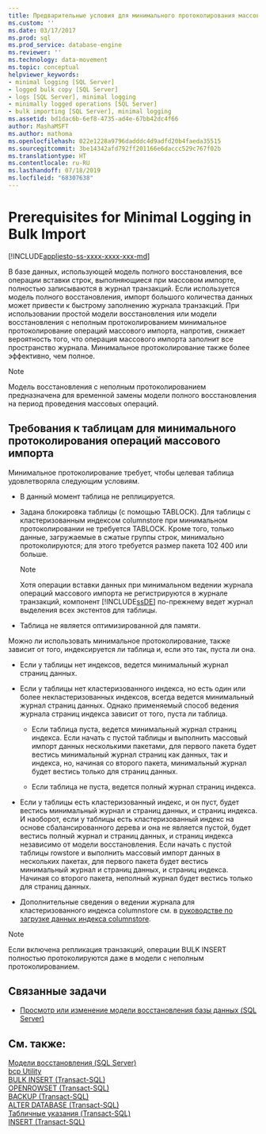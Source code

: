 ```yaml
---
title: Предварительные условия для минимального протоколирования массового импорта данных | Документация Майкрософт
ms.custom: ''
ms.date: 03/17/2017
ms.prod: sql
ms.prod_service: database-engine
ms.reviewer: ''
ms.technology: data-movement
ms.topic: conceptual
helpviewer_keywords:
- minimal logging [SQL Server]
- logged bulk copy [SQL Server]
- logs [SQL Server], minimal logging
- minimally logged operations [SQL Server]
- bulk importing [SQL Server], minimal logging
ms.assetid: bd1dac6b-6ef8-4735-ad4e-67bb42dc4f66
author: MashaMSFT
ms.author: mathoma
ms.openlocfilehash: 022e1228a9796dadddc4d9adfd20b4faeda35515
ms.sourcegitcommit: 3be14342afd792ff201166e6daccc529c767f02b
ms.translationtype: HT
ms.contentlocale: ru-RU
ms.lasthandoff: 07/18/2019
ms.locfileid: "68307638"
---
```

# <a name="prerequisites-for-minimal-logging-in-bulk-import"></a>Prerequisites for Minimal Logging in Bulk Import
[!INCLUDE[appliesto-ss-xxxx-xxxx-xxx-md](../../includes/appliesto-ss-xxxx-xxxx-xxx-md.md)]

  В базе данных, использующей модель полного восстановления, все операции вставки строк, выполняющиеся при массовом импорте, полностью записываются в журнал транзакций. Если используется модель полного восстановления, импорт большого количества данных может привести к быстрому заполнению журнала транзакций. При использовании простой модели восстановления или модели восстановления с неполным протоколированием минимальное протоколирование операций массового импорта, напротив, снижает вероятность того, что операция массового импорта заполнит все пространство журнала. Минимальное протоколирование также более эффективно, чем полное.  
  
> [!NOTE]  
>  Модель восстановления с неполным протоколированием предназначена для временной замены модели полного восстановления на период проведения массовых операций.  
  
## <a name="table-requirements-for-minimally-logging-bulk-import-operations"></a>Требования к таблицам для минимального протоколирования операций массового импорта  
 Минимальное протоколирование требует, чтобы целевая таблица удовлетворяла следующим условиям.  
  
-   В данный момент таблица не реплицируется.  
  
-   Задана блокировка таблицы (с помощью TABLOCK). Для таблицы с кластеризованным индексом columnstore при минимальном протоколировании не требуется TABLOCK.  Кроме того, только данные, загружаемые в сжатые группы строк, минимально протоколируются; для этого требуется размер пакета 102 400 или больше.  
  
    > [!NOTE]  
    >  Хотя операции вставки данных при минимальном ведении журнала операций массового импорта не регистрируются в журнале транзакций, компонент [!INCLUDE[ssDE](../../includes/ssde-md.md)] по-прежнему ведет журнал выделения всех экстентов для таблицы.  
  
-   Таблица не является оптимизированной для памяти.  
  
 Можно ли использовать минимальное протоколирование, также зависит от того, индексируется ли таблица и, если это так, пуста ли она.  
  
-   Если у таблицы нет индексов, ведется минимальный журнал страниц данных.  
  
-   Если у таблицы нет кластеризованного индекса, но есть один или более некластеризованных индексов, всегда ведется минимальный журнал страниц данных. Однако применяемый способ ведения журнала страниц индекса зависит от того, пуста ли таблица.  
  
    -   Если таблица пуста, ведется минимальный журнал страниц индекса.  Если начать с пустой таблицы и выполнить массовый импорт данных несколькими пакетами, для первого пакета будет вестись минимальный журнал страниц как данных, так и индекса, но, начиная со второго пакета, минимальный журнал будет вестись только для страниц данных. 
  
    -   Если таблица не пуста, ведется полный журнал страниц индекса.    

-   Если у таблицы есть кластеризованный индекс, и он пуст, будет вестись минимальный журнал и страниц данных, и страниц индекса. И наоборот, если у таблицы есть кластеризованный индекс на основе сбалансированного дерева и она не является пустой, будет вестись полный журнал и страниц данных, и страниц индекса независимо от модели восстановления. Если начать с пустой таблицы rowstore и выполнить массовый импорт данных в нескольких пакетах, для первого пакета будет вестись минимальный журнал и страниц данных, и страниц индекса. Начиная со второго пакета, неполный журнал будет вестись только для страниц данных.

- Дополнительные сведения о ведении журнала для кластеризованного индекса columnstore см. в [руководстве по загрузке данных индекса columnstore](../indexes/columnstore-indexes-data-loading-guidance.md#plan-bulk-load-sizes-to-minimize-delta-rowgroups).
  

  
> [!NOTE]  
>  Если включена репликация транзакций, операции BULK INSERT полностью протоколируются даже в модели с неполным протоколированием.  
  
##  <a name="RelatedTasks"></a> Связанные задачи  
  
-   [Просмотр или изменение модели восстановления базы данных (SQL Server)](../../relational-databases/backup-restore/view-or-change-the-recovery-model-of-a-database-sql-server.md)  
  
  
## <a name="see-also"></a>См. также:  
 [Модели восстановления (SQL Server)](../../relational-databases/backup-restore/recovery-models-sql-server.md)   
 [bcp Utility](../../tools/bcp-utility.md)   
 [BULK INSERT (Transact-SQL)](../../t-sql/statements/bulk-insert-transact-sql.md)   
 [OPENROWSET (Transact-SQL)](../../t-sql/functions/openrowset-transact-sql.md)   
 [BACKUP (Transact-SQL)](../../t-sql/statements/backup-transact-sql.md)   
 [ALTER DATABASE (Transact-SQL)](../../t-sql/statements/alter-database-transact-sql.md)   
 [Табличные указания (Transact-SQL)](../../t-sql/queries/hints-transact-sql-table.md)   
 [INSERT (Transact-SQL)](../../t-sql/statements/insert-transact-sql.md)  
  
  
